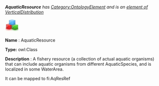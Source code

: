 ___AquaticResource__ 
 has
 [Category:OntologyElement](../../Category/OntologyElement "Category:OntologyElement") 
 and is an
 [element of](../../Property/ElementOf "Property:ElementOf") 
[VerticalDistribution](../../Submissions/VerticalDistribution "Submissions:VerticalDistribution")_




  





[![Class](../public/images/thumb/2/27/Class.gif/45px-Class.gif)](../../Image/Class.gif "Class")


__Name__ 
 : AquaticResource
 



__Type:__ 
 owl:Class
 



__Description__ 
 : A fishery resource (a collection of actual aquatic organisms) that can include aquatic organisms from different AquaticSpecies, and is localized in some WaterArea.
 



 It can be mapped to fi:AqResRef